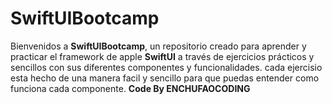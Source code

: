 # SwiftUIBootcamp
Bienvenidos a **SwiftUIBootcamp**, un repositorio creado para aprender y practicar el framework de apple **SwiftUI** a través de ejercicios prácticos y sencillos con sus diferentes componentes y funcionalidades. cada ejercisio esta hecho de una manera facil y sencillo para que puedas entender como funciona cada componente. **Code By ENCHUFAOCODING**

